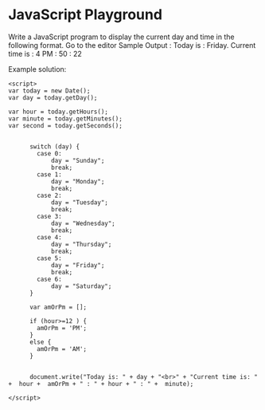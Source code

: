 # JavaScript Playground


Write a JavaScript program to display the current day and time in the following format. Go to the editor
Sample Output : Today is : Friday. 
Current time is : 4 PM : 50 : 22

Example solution:

	<script>
    var today = new Date();
    var day = today.getDay();

    var hour = today.getHours();
    var minute = today.getMinutes();
    var second = today.getSeconds();


          switch (day) {
            case 0:
                day = "Sunday";
                break;
            case 1:
                day = "Monday";
                break;
            case 2:
                day = "Tuesday";
                break;
            case 3:
                day = "Wednesday";
                break;
            case 4:
                day = "Thursday";
                break;
            case 5:
                day = "Friday";
                break;
            case 6:
                day = "Saturday";
          }

          var amOrPm = [];

          if (hour>=12 ) {
            amOrPm = 'PM';
          }
          else {
            amOrPm = 'AM';
          }


          document.write("Today is: " + day + "<br>" + "Current time is: " +  hour +  amOrPm + " : " + hour + " : " +  minute);

    </script> 

